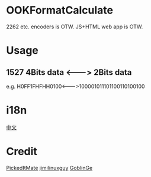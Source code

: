 # OOKFormatCalculate
2262 etc. encoders is OTW.
JS+HTML web app is OTW.
# Usage
## 1527 4Bits data <---> 2Bits data
e.g. H0FF1FHFHH0100<--->100001011101100110100100
# i18n
[中文](https://github.com/zxkmm/OOKFormatCalculate/blob/main/Chinese.md)
# Credit
[PickedItMate](https://github.com/pickeditmate)
[jimilinuxguy](https://github.com/jimilinuxguy)
[GoblinGe](https://github.com/GoblinGe)
